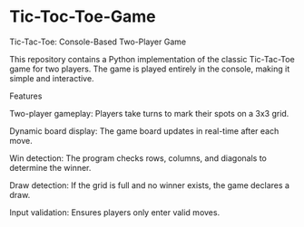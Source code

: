 # Tic-Toc-Toe-Game
Tic-Tac-Toe: Console-Based Two-Player Game

This repository contains a Python implementation of the classic Tic-Tac-Toe game for two players. The game is played entirely in the console, making it simple and interactive.

Features

Two-player gameplay: Players take turns to mark their spots on a 3x3 grid.

Dynamic board display: The game board updates in real-time after each move.

Win detection: The program checks rows, columns, and diagonals to determine the winner.

Draw detection: If the grid is full and no winner exists, the game declares a draw.

Input validation: Ensures players only enter valid moves.
